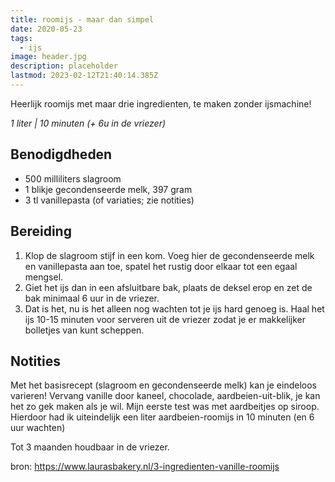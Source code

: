 ```yaml
---
title: roomijs - maar dan simpel
date: 2020-05-23
tags:
  - ijs
image: header.jpg
description: placeholder
lastmod: 2023-02-12T21:40:14.385Z
---
```

Heerlijk roomijs met maar drie ingredienten, te maken zonder ijsmachine!

_1 liter | 10 minuten (+ 6u in de vriezer)_

## Benodigdheden

-   500 milliliters  slagroom 
-   1  blikje gecondenseerde melk, 397 gram 
-   3  tl vanillepasta (of variaties; zie notities)

## Bereiding

1.  Klop de slagroom stijf in een kom. Voeg hier de gecondenseerde melk en vanillepasta aan toe, spatel het rustig door elkaar tot een egaal mengsel. 
2.  Giet het ijs dan in een afsluitbare bak, plaats de deksel erop en zet de bak minimaal 6 uur in de vriezer. 
3.  Dat is het, nu is het alleen nog wachten tot je ijs hard genoeg is. Haal het ijs 10-15 minuten voor serveren uit de vriezer zodat je er makkelijker bolletjes van kunt scheppen. 

## Notities

Met het basisrecept (slagroom en gecondenseerde melk) kan je eindeloos varieren! Vervang vanille door kaneel, chocolade, aardbeien-uit-blik, je kan het zo gek maken als je wil. Mijn eerste test was met aardbeitjes op siroop. Hierdoor had ik uiteindelijk een liter aardbeien-roomijs in 10 minuten (en 6 uur wachten)

Tot 3 maanden houdbaar in de vriezer.  

bron: <https://www.laurasbakery.nl/3-ingredienten-vanille-roomijs>

